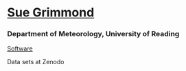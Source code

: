 # [Sue Grimmond](https://research.reading.ac.uk/meteorology/people/sue-grimmond/)
### Department of Meteorology, University of Reading

 

[Software](https://urban-meteorology-reading.github.io/)

Data sets at Zenodo
